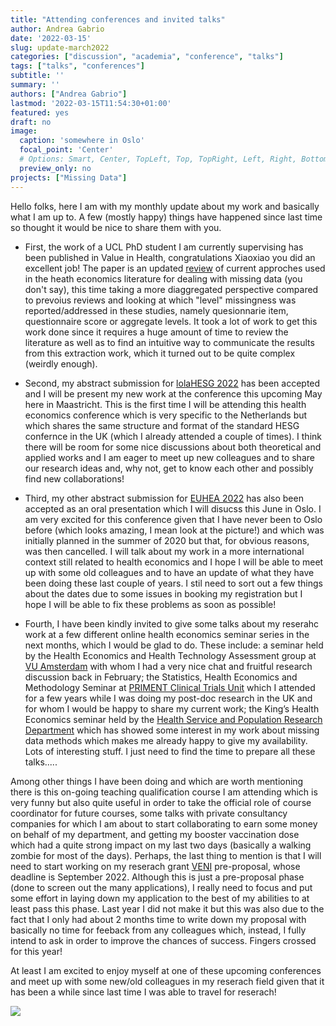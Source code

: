 ```yaml
---
title: "Attending conferences and invited talks"
author: Andrea Gabrio
date: '2022-03-15'
slug: update-march2022
categories: ["discussion", "academia", "conference", "talks"]
tags: ["talks", "conferences"]
subtitle: ''
summary: ''
authors: ["Andrea Gabrio"]
lastmod: '2022-03-15T11:54:30+01:00'
featured: yes
draft: no
image:
  caption: 'somewhere in Oslo'
  focal_point: 'Center'
  # Options: Smart, Center, TopLeft, Top, TopRight, Left, Right, BottomLeft, Bottom, BottomRight
  preview_only: no
projects: ["Missing Data"]
---
```


Hello folks, here I am with my monthly update about my work and basically what I am up to. A few (mostly happy) things have happened since last time so thought it would be 
nice to share them with you. 

* First, the work of a UCL PhD student I am currently supervising has been published in Value in Health, congratulations Xiaoxiao you did an excellent job! 
The paper is an updated [review](https://www.sciencedirect.com/science/article/pii/S1098301522001115) of current approches used in the heath economics literature for dealing with missing data (you don't say), this time taking a more diaggregated perspective compared 
to prevoius reviews and looking at which "level" missingness was reported/addressed in these studies, namely quesionnarie item, questionnaire score or aggregate levels. It took a lot of work to get this work 
done since it requires a huge amount of time to review the literature as well as to find an intuitive way to communicate the results from this extraction work, which it turned out to be quite complex (weirdly enough). 

* Second, my abstract submission for [lolaHESG 2022](https://www.aanmelder.nl/lolahesg2022) has been accepted and I will be present my new work at the conference this upcoming May here in Maastricht. This is the first time I will be attending this health economics conference which is very specific 
to the Netherlands but which shares the same structure and format of the standard HESG confernce in the UK (which I already attended a couple of times). I think there will be room for some nice discussions about both theoretical and applied works
and I am eager to meet up new colleagues and to share our research ideas and, why not, get to know each other and possibly find new collaborations! 

* Third, my other abstract submission for [EUHEA 2022](https://www.euhea.eu/welcome_conference_2022.html) has also been accepted as an oral presentation which I will disucss this June in Oslo. I am very excited for this conference given that I have never been to Oslo before (which looks amazing, I mean look at the picture!) and which was initially planned in the summer of 2020 but that, for obvious reasons, was then cancelled. I will talk about 
my work in a more international context still related to health economics and I hope I will be able to meet up with some old colleagues and to have an update of what they have been doing these last couple of years. I stil need to sort out a few things about the dates due to some issues in booking my registration 
but I hope I will be able to fix these problems as soon as possible!

* Fourth, I have been kindly invited to give some talks about my reserahc work at a few different online health economics seminar series in the next months, which I would be glad to do. These include: a seminar held by the Health Economics and Health Technology Assessment group at [VU Amsterdam](https://research.vu.nl/en/organisations/health-economics-and-health-technology-assessment-2) with whom I had a very nice 
chat and fruitful research discussion back in February; the Statistics, Health Economics and Methodology Seminar at [PRIMENT Clinical Trials Unit](https://www.ucl.ac.uk/priment/) which I attended for a few years while I was doing my post-doc research in the UK and for whom I would be happy to share my current work; the King’s Health Economics seminar held by the [Health Service and Population Research Department](https://www.kcl.ac.uk/events/series/kings-global-health-institute-research-seminar-series) which has showed some 
interest in my work about missing data methods which makes me already happy to give my availability. Lots of interesting stuff. I just need to find the time to prepare all these talks.....


Among other things I have been doing and which are worth mentioning there is this on-going teaching qualification course I am attending which is very funny but also quite useful in order to take the official role of course coordinator for future courses, 
some talks with private consultancy companies for which I am about to start collaborating to earn some money on behalf of my department, and getting my booster vaccination dose which had a quite strong impact on my last two days (basically a walking zombie for most of the days). 
Perhaps, the last thing to mention is that I will need to start working on my reserach grant [VENI](https://www.nwo.nl/en/news/new-planning-veni-rounds-announced-uniformity-across-all-domains) pre-proposal, whose deadline is September 2022. Although this is just a pre-proposal phase (done to screen out the many applications), I really need to focus and put some effort 
in laying down my application to the best of my abilities to at least pass this phase. Last year I did not make it but this was also due to the fact that I only had about 2 months time to write down my proposal with basically no time for feeback from any colleagues which, instead, I fully intend 
to ask in order to improve the chances of success. Fingers crossed for this year!

At least I am excited to enjoy myself at one of these upcoming conferences and meet up with some new/old colleagues in my reserach field given that it has been a while since last time I was able to travel for reserach!


![](https://i.gifer.com/1BOk.gif)
